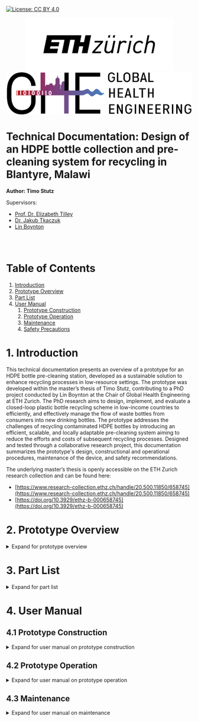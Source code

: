 <!-- badges: start -->

[![License: CC BY
4.0](https://img.shields.io/badge/License-CC_BY_4.0-lightgrey.svg)](https://creativecommons.org/licenses/by/4.0/)

<!-- badges: end -->

<p align="middle"> 
<img src="/media/doc_figures/ETH_logo.png" width=400>
<br>
<img src="/media/doc_figures/GHE_logo.png" width=500>
</p>

<h1> Technical Documentation: Design of an HDPE bottle collection and pre-cleaning system for recycling in Blantyre, Malawi </h1>

<b>Author: Timo Stutz</b>

Supervisors: 
- [Prof. Dr. Elizabeth Tilley](https://orcid.org/0000-0002-2095-9724)
- [Dr. Jakub Tkaczuk](https://orcid.org/0000-0001-7997-9423)
- [Lin Boynton](https://orcid.org/0000-0002-9944-3834)

<br><br>

<h1>Table of Contents</h1>

1. [Introduction](#1-introduction)
2. [Prototype Overview](#2-prototype-overview)
3. [Part List](#3-part-list)
4. [User Manual](#4-user-manual)
	1. [Prototype Construction](#41-prototype-construction)
	2. [Prototype Operation](#42-prototype-operation)
	3. [Maintenance](#43-maintenance)
	4. [Safety Precautions](#44-safety-precautions)

# 1. Introduction

This technical documentation presents an overview of a prototype for an HDPE bottle pre-cleaning station, developed as a sustainable solution to enhance recycling processes in low-resource settings. The prototype was developed within the master’s thesis of Timo Stutz, contributing to a PhD project conducted by Lin Boynton at the Chair of Global Health Engineering at ETH Zurich. The PhD research aims to design, implement, and evaluate a closed-loop plastic bottle recycling scheme in low-income countries to efficiently, and effectively manage the flow of waste bottles from consumers into new drinking bottles. The prototype addresses the challenges of recycling contaminated HDPE bottles by introducing an efficient, scalable, and locally adaptable pre-cleaning system aiming to reduce the efforts and costs of subsequent recycling processes. Designed and tested through a collaborative research project, this documentation summarizes the prototype's design, constructional and operational procedures, maintenance of the device, and safety recommendations.

The underlying master’s thesis is openly accessible on the ETH Zurich research collection and can be found here: 
- [https://www.research-collection.ethz.ch/handle/20.500.11850/658745](https://www.research-collection.ethz.ch/handle/20.500.11850/658745)
- [https://doi.org/10.3929/ethz-b-000658745](https://doi.org/10.3929/ethz-b-000658745)

# 2. Prototype Overview

<details>

<summary>Expand for prototype overview</summary>

The pre-cleaning station was mainly developed to address cleanliness requirements of collected HDPE bottles before they undergo recycling. This prototype is segmented into distinct modules, each designed to fulfill a specific function in the pre-cleaning process. Figure 1 shows the CAD drawing of the complete prototype and its different modules. In Figure 2, the complete assembly of the physical prototype is depicted. Finally, Figure 3 shows a focussed view on the inflation and cleaning interface. Below is a summary of each module and its function within the prototype:

1. **Inflation Module:** This module is responsible for restoring crushed or deformed bottles to their original shape, making them easier to clean and process. By applying controlled pressure, the inflation module ensures that bottles regain a uniform shape for efficient cleaning.

2. **Cleaning Module:** Equipped with mechanisms for both internal and external cleaning, this module utilizes water jets and brushes to remove organic contaminants from the bottles

3. **Water Module:** This module provides the necessary water supply for the cleaning process. It includes a manual pump system that generates water pressure without the need for electricity, highlighting the prototype's adaptability to low-resource settings. As water is pumped into the closed loop system, the pressure of the air trapped inside the tank rises and thus, exerts pressure on the water within the pipes. This pressurized water can then be accessed by the cleaning module.

4. **Stacking Module:** After the bottles are cleaned, the stacking module allows to organize them into manageable stacks for easy transportation and further processing. This is realized with help of a cutting tool and a metal pole which is used as a transport unit for cut bottles.

<img src="/media/doc_figures/complete_assembly.png">
<p align="center"> 

*Figure 1: Complete assembly of the pre-cleaning station*
<br><br>
<img src="/media/doc_figures/complete_assembly_pic.jpg">

*Figure 2: Complete assembly of the prototype. All components are included.*
<br><br>

<img src="/media/doc_figures/front_pic.jpg">

*Figure 3: Front view of the inflation and cleaning modules as installed.*
<br><br>
</p>

</details>

#  3. Part List

<details>

<summary>Expand for part list</summary>

*Table 1: Part list of the pre-cleaning station in CHF. Where necessary, local prices in MWK were converted into CHF according to the exchange rate at the time of the project.*

| **Module**                       | **No.** |        **Item**         | **Specs**                          | **Qty.** | **Source**                        | **Total Price (CHF)**  |
| -------------------------------- | :-----: | :---------------------: | ---------------------------------- | -------- | --------------------------------- | :--------------------: |
| Workbench                        |    1    |       Square Tube       | L x W x H: 20m x 25mm x 25mm       | 1        | *incl. in 41                      |                        |
| Inflation                        |    2    |       Metal Sheet       | L x W x H: 10cm x 10 cm x 3mm      | 1        | *incl. in 41                      |                        |
| Inflation                        |    3    |    Metal Round Tube     | D x L: 35mm x 15cm                 | 1        | *incl. in 41                      |                        |
| Inflation                        |    4    |          Paint          |                                    | 1        | Agri-Quip Ltd.                    |           6            |
| Water                            |    5    |      Double Nipple      | 2x External Thread (ET) G 1 1/2 '' | 1        | D.J. Hardware Ltd.                |           2            |
| Water                            |    6    |     Reducing Sleeve     | IT G 1 1/2'' to IT G 3/4''         | 1        | D.J. Hardware Ltd.                |           3            |
| Water                            |    7    |         T-piece         | 3x IT G 3/4''                      | 4        | Van General Dealers               |           2            |
| Water                            |    8    |       Ball valve        | 2x IT G 3/4''                      | 1        | Van General Dealers               |           10           |
| Water                            |    9    |       Hose nipple       | ET G 3/4'' to 13mm                 | 15       | Phalombe Hardware                 |           15           |
| Water                            |   10    |       Check valve       | 2x 13mm                            | 1        | Temu                              |           3            |
| Water                            |   11    |        Manometer        | 0-3 bar, IT G 1/4''                | 1        | Temu                              |           5            |
| Water                            |   12    |          Hose           | 2x IT G 3/4''                      | 2        | *incl. in                         |                        |
| Water                            |   13    |         Bottle          | 20L                                | 1        | Sana Cash & Carry                 |           6            |
| Water                            |   14    |       Water pump        |                                    | 1        | Ricardo                           |           12           |
| Water                            |   15    |       Rubber Hose       | D x L: 13mm x 5m                   | 1        | Blantyre Market                   |           7            |
| Water                            |   16    |       Hose Clamps       | 13mm-16mm                          | 15       | Build Africa Ltd.                 |           17           |
| Water                            |   17    |      Safety Valve       | 2.5bar                             | 1        | Bauhaus                           |           14           |
| Water                            |   18    |       Drum Stand        | 60L                                | 1        | Ndirande Market                   |           14           |
| Water                            |   19    |      Metal Bucket       | 8L                                 | 1        | Ndirande Market                   |           4            |
| Water                            |   20    |      Bottle Stand       |                                    | 1        | Steel World & Hardware            |           9            |
| Water                            |   21    |       Drum Stand        |                                    | 1        | Steel World & Hardware            |           13           |
| Water                            |   22    |       Drum Faucet       |                                    | 1        | L.R. Hardware                     |           2            |
| Cleaning                         |   23    |         Rinser          |                                    | 1        | Temu                              |           8            |
| Cleaning                         |   24    |          Sink           | Stainless Steel                    | 1        | Ndirande Market                   |           28           |
| Cleaning                         |   25    |         Faucet          |                                    | 1        | Phalombe      Hardware            |           13           |
| Cleaning                         |   26    |         Brushes         |                                    | 1        | Temu                              |           5            |
| Cleaning                         |   27    |       Metal Sheet       | Thickness 2-3 mm                   | 1        | *incl. in 41                      |                        |
| Cleaning                         |   28    |    Metal Square Tube    | 1cmx1cm                            | 1        | *incl. in 41                      |                        |
| Stacking                         |   29    |       Square Tube       | WxHxL: 90mm x 90mm x 1m            | 1        | *incl. in 41                      |                        |
| Stacking                         |   30    |       Flat Steel        | WxHxL: 20mm x 4mm x 1500mm         | 1        | Steel World Ltd.                  |           13           |
| Stacking                         |   31    |    Rectangular Tube     | WxHxL: 25mm x 12mm x 300mm         | 1        | *incl. in 41                      |                        |
| Stacking                         |   32    |       Round Tube        | OD 35mm, L 120mm                   | 1        | *incl. in 41                      |                        |
| Stacking                         |   33    |       Metal Sheet       | WxHxL: 500mm x 4mm x 300mm         | 1        | *incl. in 41                      |                        |
| Stacking                         |   34    | Round Steel (Full Core) | D x L: 10mm x 3m                   | 1        | *incl. in 41                      |                        |
| Stacking                         |   35    |       Round Tube        | OD 35mm, L 1.5m                    | 1        | *incl. in 40                      |                        |
| Stacking                         |   36    |       Square Tube       | For Base                           | 1        | *incl. in 40                      |                        |
| Stacking                         |   37    |       Nuts/Bolts        |                                    | 1        | Build Africa                      |           4            |
| Salary Costs                     |   38    |      Bottle Stand       | Cutting, Welding, etc.             | 1        | Barlows          Engineering      |           11           |
| Salary Costs                     |   39    |       Drum Stand        | Cutting, Welding, etc.             | 1        | Barlows         Engineering       |           27           |
| Salary Costs                     |   40    |       Pole Stand        | Cutting, Welding, etc.             | 1        | Barlows         Engineering       |           11           |
| Salary Costs                     |   41    |  Workbench & Painting   | Cutting, Welding, etc.             | 1        | Real Steel        Industries Ltd. |          337           |
| **Total Costs Prototype (CHF):** |         |                         |                                    |          |                                   |        **599**         |
<br>

</details>

# 4. User Manual

## 4.1 Prototype Construction

<details>

<summary>Expand for user manual on prototype construction</summary>

### **Frame / Workbench**

The construction of the structural frame of the workbench is a crucial step in assembling the HDPE bottle pre-cleaning station prototype. This frame is crafted by welding metal tubes together, forming a sturdy base that supports the various modules of the station. The geometry of the workbench can be adapted according to local requirements and the available space. The width of the frame should be chosen, such that the sink can be inserted. When determining the dimensions of the frame, special attention is given to its height, which is to be selected to ensure comfortable usage (90-100cm).

### **Inflation Module**

The realization of the inflation module is kept as simple as possible and is presented in Figure 4a). The module consists of a round tube welded to a steel plate. The diameter of the tube is approximately 1cm smaller than the bottle opening to ensure quick and reliable mounting of the bottle. The steel plate is welded to or screwed onto the surface on the workbench below the module.

<p align="center"> 
<img src="/media/doc_figures/3d_inflation_cleaning.png">

*Figure 4: 3D-representation of modules: a) Inflation Module, b) Cleaning Module.*
<br>
</p>

### **Cleaning Module**

The cleaning interface depicted in Figure 4b) consists of four primary components. It incorporates a brush, a faucet, a sink, and a glass rinser, each playing a specific role in the cleaning process. Constructing the cleaning module requires planning regarding the placement and installation of the tap and glass rinser. If the sink is being custom manufactured, the design must include holes for both the tap and rinser to ensure a seamless integration. On the other hand, if a pre-made sink is used, an additional hole may need to be drilled to accommodate the glass rinser. In the next step, the sink can be inserted into the workbench allowing to install the tap and rinser. Next, the brush is affixed to a custom holder which can be screwed or welded to the workbench. Since water drops should be captured by the sink, the brush holder is attached last, to ensure that the base of the brush is aligned with the wall of the sink.

### **Water Module**

Figure 5 illustrates the components of the water module. Initially, the placement of the pump and pressure tank must be determined. Following this, a rubber hose is cut to the required length to link all components. Typically, these components are equipped with threaded ends, allowing for the attachment of an threaded hose nipple. The hose is then attached to the components and fastened securely with hose clamps. Adding the clamps is crucial since the system operates under pressure, necessitating a tight and secure connection to prevent leaks and maintain system integrity. The schematic in Figure 5 also displays the order in which the components are installed. In the following a quick functional summary of the different parts is given:

<p align="center"> 
<img src="/media/doc_figures/water_module.png">

*Figure 5: Schematic of the water module utilized to generate water pressure.*
<br>
</p>

- **Manual Piston Pump**: A manual piston pump is used to pump water into the closed system.
- **Dirt Filter**: The water first passes through a dirt filter to remove sand, dirt, and other particles. This filtering process is essential to protect sensitive valves downstream.
- **One-Way Valve**: A one-way valve is used to maintain the generated pressure within the piping system while pumping. This is done by restricting upstream flow through a spring mechanism.
- **Pressure Tank**: The filtered water enters a pressure tank, where the work introduced by the manual pump is converted into air pressure. When the water outlet (glass rinser/tap) is closed, the amount of air particles inside the pressure tank remains constant. As more water is pumped into the closed system, the air inside the pressure tank is compressed, exerting a certain force on the water. This pressure is utilized to operate the glass rinser and tap, even if they are located at a higher position than the pressure tank.
- **Pressure Regulation**: The pre-cleaning setup is designed to work at 2.5 bars of pressure. To ensure worker safety, a barometer to read off current pressure levels, and a pressure-limiting safety valve is included. The spring-loaded mechanism of the safety valve automatically opens if the water pressure inside the pipes exceeds 2.5 bars.
- **Water access**: The water pressure can be accessed through the tap or the glass rinser.

### **Stacking Module**

The bottles are cut using two blades arranged in a cross-like manner. This cutting method allows to bend the walls of the bottle outward while leaving the bottle opening intact. The bottles are then stacked on top of each other onto a pole. As depicted in Figure 6, the cutting tool consists of an outer tube, an inner tube, a cutting interface, and a bottle adapter. The outer and inner tubes are connected via joints, allowing manual operation through a handle. Manually pulling on the lever causes the force to be transmitted through the joints, leading to linear movement of the inner tube. The inner tube acts as a sled for the cutting interface, moving linearly within the outer tube. The cutting interface itself consists of a plate with vertically aligned blades, angled to enhance cutting efficiency.

Construction Steps:

1. **Prepare the Tubes:** Begin by fixing the dimensions of the outer and inner tubes, ensuring they align correctly for smooth operation. The tubes can be cut out of a single piece of metal tubing and/or angle bars. Attach the top hinge as well as the adapter bracings to opposite ends of the outer tube.
2. **Assemble the Cutting Interface:** Attach the vertically aligned blades to the horizontal plate. Further weld the bottom hinge to the top side of the plate. This assembly is then welded to the end of the inner tube.
3. **Install the joint mechanism:** Begin constructing the mechanism by fabricating the handle from metal tubing and cutting three flat bars to the lengths specified (CAD files available in the Git repository). Proceed to drill holes at where the joints will be located. Following this, weld the handle to the long flat bar at a right angle (90°). To assemble the mechanism, join its components by screwing them together, ensuring it is securely connected to both the outer tube and the cutting interface.
4. **Install the Bottle Adapter:** The bottle adapter, crucial for positioning the bottle during the cutting process, attaches to the outer tube with help of 4 screws. The adapter's walls assist in centering the bottle, while a metal tube with vertical cuts welded onto the adapter offers counterpressure, ensuring a clean cut and protecting the user from the blades.
5. **Add the cutting tool to the workbench:** The cutting tool can be horizontally welded or screwed to the workbench or vertically attached to a wall.

<p align="center"> 
<img src="/media/doc_figures/3d_cutting_module.png">

*Figure 6: 3D- representation of the cutting module: a) Complete Assembly, b) Explosion view of the handle and joints, c) Explosion view of the inner tube with blades attached, d) Explosion view of the outer tube with the bottle adapter attached.*
<br>
</p>

</details>

## 4.2 Prototype Operation

<details>

<summary>Expand for user manual on prototype operation</summary>

This manual leads users through the process of operating the bottle pre-cleaning station. The setup can be used to transform crushed and dirty HDPE bottles into clean, cut, and ready-for-recycling materials.

### **Preparing the setup:**

- Start by inserting the pump into a bucket of water and manually operate the handle to generate water pressure within the system. This is achieved by moving the pump handle in a back-and-forth motion until the desired pressure, indicated by the barometer, is reached.
- Make sure that the safety valve is properly functional by twisting the red cap. It is important to always have an eye on the pressure gauge to see whether the pressure is within limits or dropped over time.
- After a certain period of using the pressurized water, the manual pump needs to be re-operated to reach the desired pressure level again.

### **Sorting and Inspection:**

Sort the HDPE bottles, and remove any items placed within. Inspect each bottle for excessive damage that could hinder the cleaning process.

### **Inflation:**

In case a bottle is crushed, mount it onto the inflation module and manually wiggle the bottle around the vertical tube to inflate it back to its original shape.

### **Removal of material contaminants and soaking:**

Remove the bottle's lid and label by peeling them off the bottle. If necessary, use a knife or a sharp edge to start loosening the label before peeling it off. Once the material contaminants are removed, put a first batch of bottles into a bucket of water to soak the entire surface of the bottle, reducing the workload of the main cleaning steps. Soaked in water for a minute, the bottles are ready for the next steps.

### **Cleaning and Drying:**

Quickly rinse the bottle under the tap to remove loose dirt and debris. Press the bottle upside-down onto the glass rinser and use the manual brush to thoroughly clean both the interior and exterior of the bottle.

This step may need to be repeated a couple of times in case of heavily soiled bottles. Once the bottles are clean, place the cleaned bottles onto the vertical pins to allow excess water to drip out before cutting. The rinsing step as well as the temporary bottle storage are visualized in Figure 7.

<p align="center"> 
<img src="/media/doc_figures/cleaning_process.jpg">

*Figure 7: Cleaning Process of HDPE bottles. The vertical pins act as temporary storage of cleaned bottles.*
<br>
</p>

### **Cutting:**

Once the bottle is clean and dry, place it into the stacking module. Place the bottle into the adapter and manually operate the handle to activate the cutting tool. The blades, arranged in a cross-like manner, should cut the bottle while preserving the opening intact. This process prepares the bottle for efficient stacking.

### **Inspection and Storage:**

Inspect the cut and cleaned bottle for any missed contaminants, and if necessary, remove the remains. Place the bottles through the opening onto the transport unit (pole) as represented in Figure 8.

<p align="center"> 
<img src="/media/doc_figures/3d_loading_process.png">

*Figure 8: 3D-representation of the loading process. Bottles are stacked on the pole and slide into the rail.*
<br>
</p>

</details>

## 4.3 Maintenance

<details>

<summary>Expand for user manual on maintenance</summary>

To maintain the efficiency and longevity of the bottle pre-cleaning station, adhere to the following maintenance routines. Regular maintenance also contributes to a safer working environment for all operators.

- **Regular Inspection:** Conduct routine inspections of all modules, focusing on wear and tear, especially on the moving parts, hoses, and joints. Check for any signs of damage or corrosion that could impact the station's functionality. If necessary tighten screws that were loosened over time.
- **Water Module Maintenance:** The filters in the water module should be cleaned and checked for clogs regularly to maintain optimal water flow and pressure. Inspect the pump and valves for signs of wear or leakage and replace parts as necessary.
- **Cutting Tool Care:** Regularly inspect the cutting blades for sharpness and signs of wear. Dull blades can result in inefficient cutting and restricted functionality. Resharpen or replace blades when a significant decrease in performance is noticed.
- **Pressure Tank Inspection:** Periodically inspect the pressure tank for any signs of damage, corrosion, or wear. Check the seals and valves to ensure they are functioning correctly and not leaking. It's crucial to maintain the tank properly to prevent potential safety hazards due to overpressure or material failure.

## 4.4 Safety Precautions

Operating the HDPE Bottle Pre-Cleaning Station involves various components that require careful handling to ensure safety. Pay special attention to the following:
- **Protective Gear:** Always wear appropriate protective gear, including gloves, eyewear, and closed-toe shoes, to safeguard against potential hazards such as splashes, sharp edges, or falling tools.
- **Handling Sharp Edges:** The cutting tool incorporates sharp blades that pose a risk of cuts or injuries. Handle the cutting module with utmost care, especially when inserting or removing bottles from the adapter. Ensure the blades are fully retracted when performing maintenance or adjustments.
- **Monitoring Water Pressure:** The pressure tank is a critical component of the cleaning module. Regularly check the tank's integrity and the pressure levels during operation using the barometer and a visual check on deformed parts or leakage. Ensure that the pressure stays within the recommended safety limits to prevent any risk of tank rupture or leaks. For this reason do not operate the pre-cleaning station without a safety valve.
- **Secure Operation Area:** Keep the operational area around the pre-cleaning station clear of clutter, water, and cleaning agents to prevent slips and falls. Ensure that all pipes and hoses are properly managed to avoid tripping hazards.

</details>
